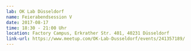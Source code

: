 ```yaml
---
lab: OK Lab Düsseldorf
name: Feierabendsession V
date: 2017-08-17
time: 18:30 - 21:00 Uhr
location: Factory Campus, Erkrather Str. 401, 40231 Düsseldorf
link-url: https://www.meetup.com/OK-Lab-Dusseldorf/events/241357189/
---
```

